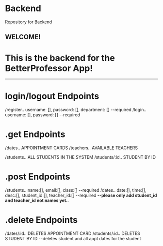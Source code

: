 # Backend
Repository for Backend

## WELCOME!
# This is the backend for the BetterProfessor App!
__________________________________________________________

# login/logout Endpoints
/register.. username: [], password: [], department: [] --required
/login..    username: [], password: [] --required

# .get Endpoints
/dates.. APPOINTMENT CARDS
/teachers.. AVAILABLE TEACHERS

/students.. ALL STUDENTS IN THE SYSTEM
/students/:id.. STUDENT BY ID

# .post Endpoints
/students.. name:[], email:[], class:[] --required
/dates..    date:[], time:[], desc:[], student_id:[], teacher_id:[] --required 
**--please only add student_id and teacher_id not names yet..**

# .delete Endpoints
/dates/:id.. DELETES APPOINTMENT CARD
/students/:id.. DELETES STUDENT BY ID --deletes student and all appt dates for the student